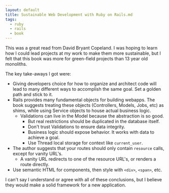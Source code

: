 ```yaml
---
layout: default
title: Sustainable Web Development with Ruby on Rails.md
tags:
  - ruby
  - rails
  - book
---
```


This was a great read from David Bryant Copeland.  I was hoping to learn how I
could lead projects at my work to make them more sustainable, but I felt that
this book was more for green-field projects than 13 year old monoliths.

The key take-aways I got were:

- Giving developers choice for how to organize and architect code will lead to
  many different ways to accomplish the same goal.  Set a golden path and stick
  to it.
- Rails provides many fundamental objects for building webapps.  The book
  suggests treating these objects (Controllers, Models, Jobs, etc) as shims,
  while using Service objects to house actual business logic.
  - Validations can live in the Model because the abstraction is so good.
    - But real restrictions should be duplicated in the database itself.
    - Don't trust Validations to ensure data integrity.
    - Business logic should expose behavior.  It works with data to achieve
      a goal.
    - Use Thread local storage for context like `current_user`.
- The author suggests that your routes should only contain `resource` calls,
  except for vanity URL's.
  - A vanity URL redirects to one of the resource URL's, or renders a route
    directly.
- Use semantic HTML for components, then style with `<div>`, `<span>`, etc.

I can't say I understand or agree with all of these conclusions, but I believe
they would make a solid framework for a new application.
